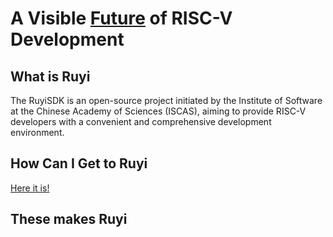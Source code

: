 # A Visible [Future](https://mirror.iscas.ac.cn/ruyisdk/ruyi/testing/) of RISC-V Development

## What is Ruyi

The RuyiSDK is an open-source project initiated by the Institute of Software at the Chinese Academy of Sciences (ISCAS), 
aiming to provide RISC-V developers with a convenient and comprehensive development environment.

## How Can I Get to Ruyi

[Here it is!](https://github.com/ruyisdk/ruyi?tab=readme-ov-file)

## These makes Ruyi


